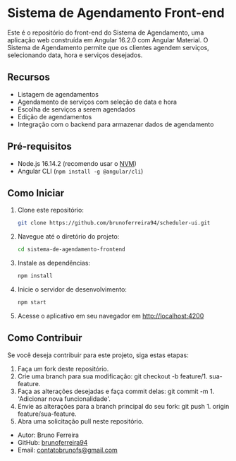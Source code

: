 # Sistema de Agendamento Front-end

Este é o repositório do front-end do Sistema de Agendamento, uma aplicação web construída em Angular 16.2.0 com Angular Material. O Sistema de Agendamento permite que os clientes agendem serviços, selecionando data, hora e serviços desejados.

## Recursos

- Listagem de agendamentos
- Agendamento de serviços com seleção de data e hora
- Escolha de serviços a serem agendados
- Edição de agendamentos
- Integração com o backend para armazenar dados de agendamento

## Pré-requisitos

- Node.js 16.14.2 (recomendo usar o [NVM](https://github.com/coreybutler/nvm-windows))
- Angular CLI (`npm install -g @angular/cli`)

## Como Iniciar

1. Clone este repositório:

   ```bash
   git clone https://github.com/brunoferreira94/scheduler-ui.git
   ```

1. Navegue até o diretório do projeto:

   ```bash
   cd sistema-de-agendamento-frontend
   ```

1. Instale as dependências:

   ```bash
   npm install
   ```

1. Inicie o servidor de desenvolvimento:

   ```bash
   npm start
   ```

1. Acesse o aplicativo em seu navegador em <http://localhost:4200>

## Como Contribuir

Se você deseja contribuir para este projeto, siga estas etapas:

1. Faça um fork deste repositório.
2. Crie uma branch para sua modificação: git checkout -b feature/1. sua-feature.
3. Faça as alterações desejadas e faça commit delas: git commit -m 1. 'Adicionar nova funcionalidade'.
4. Envie as alterações para a branch principal do seu fork: git push 1. origin feature/sua-feature.
5. Abra uma solicitação pull neste repositório.

- Autor: Bruno Ferreira
- GitHub: [brunoferreira94](https://github.com/brunoferreira94/fis-api)
- Email: [contatobrunofs@gmail.com](mailto:contatobrunofs@gmail.com)
